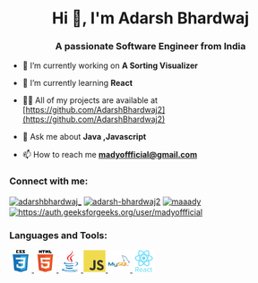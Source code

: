 

<h1 align="center">Hi 👋, I'm Adarsh Bhardwaj</h1>
<h3 align="center">A passionate Software Engineer from India</h3>

- 🔭 I’m currently working on **A Sorting Visualizer**

- 🌱 I’m currently learning **React**

- 👨‍💻 All of my projects are available at [https://github.com/AdarshBhardwaj2](https://github.com/AdarshBhardwaj2)

- 💬 Ask me about **Java ,Javascript**

- 📫 How to reach me **madyoffficial@gmail.com**

<h3 align="left">Connect with me:</h3>
<p align="left">
<a href="https://twitter.com/adarshbhardwaj_" target="blank"><img align="center" src="https://raw.githubusercontent.com/rahuldkjain/github-profile-readme-generator/master/src/images/icons/Social/twitter.svg" alt="adarshbhardwaj_" height="30" width="40" /></a>
<a href="https://linkedin.com/in/adarsh-bhardwaj2" target="blank"><img align="center" src="https://raw.githubusercontent.com/rahuldkjain/github-profile-readme-generator/master/src/images/icons/Social/linked-in-alt.svg" alt="adarsh-bhardwaj2" height="30" width="40" /></a>
<a href="https://www.leetcode.com/maaady" target="blank"><img align="center" src="https://raw.githubusercontent.com/rahuldkjain/github-profile-readme-generator/master/src/images/icons/Social/leet-code.svg" alt="maaady" height="30" width="40" /></a>
<a href="https://auth.geeksforgeeks.org/user/https://auth.geeksforgeeks.org/user/madyoffficial" target="blank"><img align="center" src="https://raw.githubusercontent.com/rahuldkjain/github-profile-readme-generator/master/src/images/icons/Social/geeks-for-geeks.svg" alt="https://auth.geeksforgeeks.org/user/madyoffficial" height="30" width="40" /></a>
</p>

<h3 align="left">Languages and Tools:</h3>
<p align="left"> <a href="https://www.w3schools.com/css/" target="_blank" rel="noreferrer"> <img src="https://raw.githubusercontent.com/devicons/devicon/master/icons/css3/css3-original-wordmark.svg" alt="css3" width="40" height="40"/> </a> <a href="https://www.w3.org/html/" target="_blank" rel="noreferrer"> <img src="https://raw.githubusercontent.com/devicons/devicon/master/icons/html5/html5-original-wordmark.svg" alt="html5" width="40" height="40"/> </a> <a href="https://www.java.com" target="_blank" rel="noreferrer"> <img src="https://raw.githubusercontent.com/devicons/devicon/master/icons/java/java-original.svg" alt="java" width="40" height="40"/> </a> <a href="https://developer.mozilla.org/en-US/docs/Web/JavaScript" target="_blank" rel="noreferrer"> <img src="https://raw.githubusercontent.com/devicons/devicon/master/icons/javascript/javascript-original.svg" alt="javascript" width="40" height="40"/> </a> <a href="https://www.mysql.com/" target="_blank" rel="noreferrer"> <img src="https://raw.githubusercontent.com/devicons/devicon/master/icons/mysql/mysql-original-wordmark.svg" alt="mysql" width="40" height="40"/> </a> <a href="https://reactjs.org/" target="_blank" rel="noreferrer"> <img src="https://raw.githubusercontent.com/devicons/devicon/master/icons/react/react-original-wordmark.svg" alt="react" width="40" height="40"/> </a> </p>

